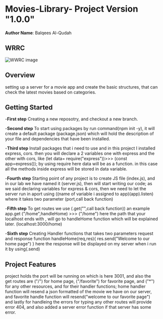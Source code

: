 # Movies-Library- Project Version  "1.0.0"

**Author Name**: Balqees Al-Qudah

## WRRC

![WWRC image](./image1.jpg)

## Overview

setting up a server for a movie app and create the basic structures, that  can check the latest movies based on categories.

## Getting Started

-**First step**
Creating a new reposotry, and checkout a new branch.

-**Second step**
To start using packages by run command(npm init -y), it will create a default package (package.json) which will hold the description of your file and dependencies that have been installed.

-**Third step**
Install packages that i need to use and in this project I installed express, cors.
then you will declare a 2 variables one with express and the other with cors, like
(let data= require("express"))>>> (const app=express()); by using require here data will be as a function. in this case all the methods inside express will be stored in data variable.

-**Fourth step**
Starting point of any project is to create JS file (index.js), and in our lab we have named it (server.js), then will start writing our code; as we said declaring variables for express & cors, then we need to let the server run in aport using ((name of variable i assigned to app)(app).listen) where it takes two parameter (port,call back function)

-**Fifth step**
To get  routes we use (.get("",call back function)) an example
app.get ("/home",handleHome) >>> ("/home") here the path that your localhost ends with , will go to handleHome function which will be explained later. (localhost:3000/home)

-**Sixth step**
Creating Handler functions that takes two parameters request and response
function handleHome(req,res){
  res.send("Welcome to our home page")
} here the response will be displayed on my server when i run it by using(.send)

## Project Features

project holds the port will be running on which is here 3001, and also the get routes are ("/") for home page, ("/favorite") for favorite page, and ("*") for any other resources, and for their handler functions; home handler function will resend a json formatted of the movie we have on our server, and favorite handle function will resend("welcome to our favorite page") and lastly for handleing the errors for typing any other routes will provide error 404, and also added a server error function if that server has some error.
